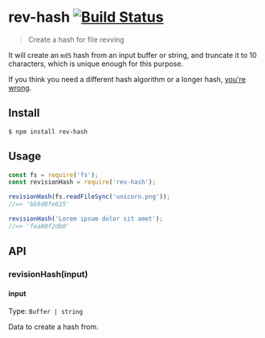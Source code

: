 # rev-hash [![Build Status](https://travis-ci.com/sindresorhus/rev-hash.svg?branch=master)](https://travis-ci.com/sindresorhus/rev-hash)

> Create a hash for file revving

It will create an `md5` hash from an input buffer or string, and truncate it to 10 characters, which is unique enough for this purpose.

If you think you need a different hash algorithm or a longer hash, [you're wrong](https://blog.risingstack.com/automatic-cache-busting-for-your-css/).

## Install

```
$ npm install rev-hash
```

## Usage

```js
const fs = require('fs');
const revisionHash = require('rev-hash');

revisionHash(fs.readFileSync('unicorn.png'));
//=> 'bb9d8fe615'

revisionHash('Lorem ipsum dolor sit amet');
//=> 'fea80f2db0'
```

## API

### revisionHash(input)

#### input

Type: `Buffer | string`

Data to create a hash from.
